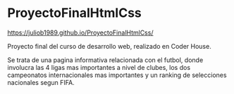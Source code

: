 # ProyectoFinalHtmlCss
https://juliob1989.github.io/ProyectoFinalHtmlCss/

Proyecto final del curso de desarrollo web, realizado en Coder House. 

Se trata de una pagina informativa relacionada con el futbol, donde involucra las 4 ligas mas importantes a nivel de clubes, los dos campeonatos internacionales mas importantes y un ranking de selecciones nacionales segun FIFA.
